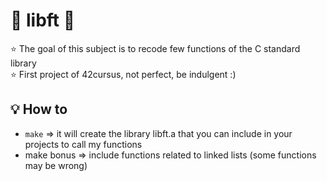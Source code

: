 # 📌 libft 📌

⭐️ The goal of this subject is to recode few functions of the C standard library <br>
⭐️ First project of 42cursus, not perfect, be indulgent :)

## 💡 How to
- ```make``` => it will create the library libft.a that you can include in your projects to call my functions
- make bonus => include functions related to linked lists (some functions may be wrong)